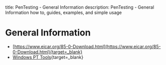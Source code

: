 title: PenTesting - General Information
description: PenTesting - General Information how to, guides, examples, and simple usage

# General Information

- [https://www.eicar.org/85-0-Download.html](https://www.eicar.org/85-0-Download.html){target=_blank}
- [Windows PT Tools](https://drive.google.com/drive/folders/1U2lgY13id2bQrYQJ7LqPfEMZcvAGadg0){target=_blank}